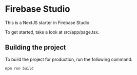 # Firebase Studio

This is a NextJS starter in Firebase Studio.

To get started, take a look at src/app/page.tsx.

## Building the project

To build the project for production, run the following command:

```bash
npm run build
```
